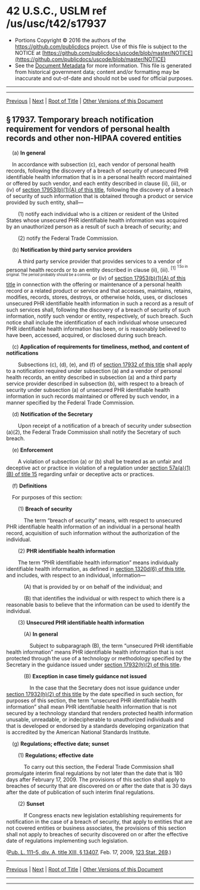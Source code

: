 ---
---

# 42 U.S.C., USLM ref /us/usc/t42/s17937

* Portions Copyright © 2016 the authors of the https://github.com/publicdocs project.
  Use of this file is subject to the NOTICE at [https://github.com/publicdocs/uscode/blob/master/NOTICE](https://github.com/publicdocs/uscode/blob/master/NOTICE)
* See the [Document Metadata](././../../../../../..//README.md) for more information.
  This file is generated from historical government data; content and/or formatting may be inaccurate and out-of-date and should not be used for official purposes.

----------
----------

[Previous](./../../../../../..//us/usc/t42/ch156/schIII/ptA/m__us_usc_t42_s17936.md) | [Next](./../../../../../..//us/usc/t42/ch156/schIII/ptA/m__us_usc_t42_s17938.md) | [Root of Title](./../../../../../../) | [Other Versions of this Document](https://publicdocs.github.io/go/links?ns=uslm&ref=%2Fus%2Fusc%2Ft42%2Fs17937)

## § 17937. Temporary breach notification requirement for vendors of personal health records and other non-HIPAA covered entities

    (a) __In general__ 

    In accordance with subsection (c), each vendor of personal health records, following the discovery of a breach of security of unsecured PHR identifiable health information that is in a personal health record maintained or offered by such vendor, and each entity described in clause (ii), (iii), or (iv) of [section 17953(b)(1)(A) of this title][/us/usc/t42/s17953/b/1/A], following the discovery of a breach of security of such information that is obtained through a product or service provided by such entity, shall—

        (1) notify each individual who is a citizen or resident of the United States whose unsecured PHR identifiable health information was acquired by an unauthorized person as a result of such a breach of security; and

        (2) notify the Federal Trade Commission.

    (b) __Notification by third party service providers__ 

        A third party service provider that provides services to a vendor of personal health records or to an entity described in clause (ii), (iii). <sup>\[1\]</sup>  <sup><sup> 1 So in original. The period probably should be a comma. </sup></sup>  or (iv) of [section 17953(b)(1)(A) of this title][/us/usc/t42/s17953/b/1/A] in connection with the offering or maintenance of a personal health record or a related product or service and that accesses, maintains, retains, modifies, records, stores, destroys, or otherwise holds, uses, or discloses unsecured PHR identifiable health information in such a record as a result of such services shall, following the discovery of a breach of security of such information, notify such vendor or entity, respectively, of such breach. Such notice shall include the identification of each individual whose unsecured PHR identifiable health information has been, or is reasonably believed to have been, accessed, acquired, or disclosed during such breach.

    (c) __Application of requirements for timeliness, method, and content of notifications__ 

        Subsections (c), (d), (e), and (f) of [section 17932 of this title][/us/usc/t42/s17932] shall apply to a notification required under subsection (a) and a vendor of personal health records, an entity described in subsection (a) and a third party service provider described in subsection (b), with respect to a breach of security under subsection (a) of unsecured PHR identifiable health information in such records maintained or offered by such vendor, in a manner specified by the Federal Trade Commission.

    (d) __Notification of the Secretary__ 

        Upon receipt of a notification of a breach of security under subsection (a)(2), the Federal Trade Commission shall notify the Secretary of such breach.

    (e) __Enforcement__ 

        A violation of subsection (a) or (b) shall be treated as an unfair and deceptive act or practice in violation of a regulation under [section 57a(a)(1)(B) of title 15][/us/usc/t15/s57a/a/1/B] regarding unfair or deceptive acts or practices.

    (f) __Definitions__ 

    For purposes of this section:

        (1) __Breach of security__ 

            The term “breach of security” means, with respect to unsecured PHR identifiable health information of an individual in a personal health record, acquisition of such information without the authorization of the individual.

        (2) __PHR identifiable health information__ 

        The term “PHR identifiable health information” means individually identifiable health information, as defined in [section 1320d(6) of this title][/us/usc/t42/s1320d/6], and includes, with respect to an individual, information—

            (A) that is provided by or on behalf of the individual; and

            (B) that identifies the individual or with respect to which there is a reasonable basis to believe that the information can be used to identify the individual.

        (3) __Unsecured PHR identifiable health information__ 

            (A) __In general__ 

                Subject to subparagraph (B), the term “unsecured PHR identifiable health information” means PHR identifiable health information that is not protected through the use of a technology or methodology specified by the Secretary in the guidance issued under [section 17932(h)(2) of this title][/us/usc/t42/s17932/h/2].

            (B) __Exception in case timely guidance not issued__ 

                In the case that the Secretary does not issue guidance under [section 17932(h)(2) of this title][/us/usc/t42/s17932/h/2] by the date specified in such section, for purposes of this section, the term “unsecured PHR identifiable health information” shall mean PHR identifiable health information that is not secured by a technology standard that renders protected health information unusable, unreadable, or indecipherable to unauthorized individuals and that is developed or endorsed by a standards developing organization that is accredited by the American National Standards Institute.

    (g) __Regulations; effective date; sunset__ 

        (1) __Regulations; effective date__ 

            To carry out this section, the Federal Trade Commission shall promulgate interim final regulations by not later than the date that is 180 days after February 17, 2009. The provisions of this section shall apply to breaches of security that are discovered on or after the date that is 30 days after the date of publication of such interim final regulations.

        (2) __Sunset__ 

            If Congress enacts new legislation establishing requirements for notification in the case of a breach of security, that apply to entities that are not covered entities or business associates, the provisions of this section shall not apply to breaches of security discovered on or after the effective date of regulations implementing such legislation.

([Pub. L. 111–5, div. A, title XIII, § 13407][/us/pl/111/5/s13407], Feb. 17, 2009, [123 Stat. 269][/us/stat/123/269].)

----------

[Previous](./../../../../../..//us/usc/t42/ch156/schIII/ptA/m__us_usc_t42_s17936.md) | [Next](./../../../../../..//us/usc/t42/ch156/schIII/ptA/m__us_usc_t42_s17938.md) | [Root of Title](./../../../../../../) | [Other Versions of this Document](https://publicdocs.github.io/go/links?ns=uslm&ref=%2Fus%2Fusc%2Ft42%2Fs17937)

----------
----------

[/us/usc/t42/s17953/b/1/A]: https://publicdocs.github.io/go/links?ns=uslm&ref=%2Fus%2Fusc%2Ft42%2Fs17953%2Fb%2F1%2FA
[/us/usc/t42/s17953/b/1/A]: https://publicdocs.github.io/go/links?ns=uslm&ref=%2Fus%2Fusc%2Ft42%2Fs17953%2Fb%2F1%2FA
[/us/usc/t42/s17932]: https://publicdocs.github.io/go/links?ns=uslm&ref=%2Fus%2Fusc%2Ft42%2Fs17932
[/us/usc/t15/s57a/a/1/B]: https://publicdocs.github.io/go/links?ns=uslm&ref=%2Fus%2Fusc%2Ft15%2Fs57a%2Fa%2F1%2FB
[/us/usc/t42/s1320d/6]: https://publicdocs.github.io/go/links?ns=uslm&ref=%2Fus%2Fusc%2Ft42%2Fs1320d%2F6
[/us/usc/t42/s17932/h/2]: https://publicdocs.github.io/go/links?ns=uslm&ref=%2Fus%2Fusc%2Ft42%2Fs17932%2Fh%2F2
[/us/usc/t42/s17932/h/2]: https://publicdocs.github.io/go/links?ns=uslm&ref=%2Fus%2Fusc%2Ft42%2Fs17932%2Fh%2F2
[/us/pl/111/5/s13407]: https://publicdocs.github.io/go/links?ns=uslm&ref=%2Fus%2Fpl%2F111%2F5%2Fs13407
[/us/stat/123/269]: https://publicdocs.github.io/go/links?ns=uslm&ref=%2Fus%2Fstat%2F123%2F269


